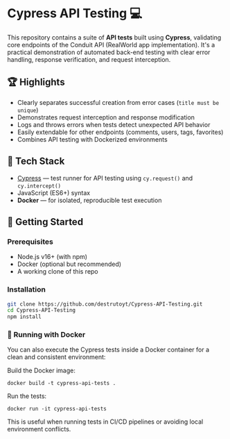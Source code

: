 # Cypress API Testing 💻

This repository contains a suite of **API tests** built using **Cypress**, validating core endpoints of the Conduit API (RealWorld app implementation). It's a practical demonstration of automated back-end testing with clear error handling, response verification, and request interception.

## 🏆 Highlights
- Clearly separates successful creation from error cases (`title must be unique`)
- Demonstrates request interception and response modification
- Logs and throws errors when tests detect unexpected API behavior
- Easily extendable for other endpoints (comments, users, tags, favorites)
- Combines API testing with Dockerized environments

## 🧰 Tech Stack

- [Cypress](https://www.cypress.io) — test runner for API testing using `cy.request()` and `cy.intercept()`
- JavaScript (ES6+) syntax
- **Docker** — for isolated, reproducible test execution


## 🚀 Getting Started


### Prerequisites

- Node.js v16+ (with npm)
- Docker (optional but recommended)
- A working clone of this repo

### Installation

```bash
git clone https://github.com/destrutoyt/Cypress-API-Testing.git
cd Cypress-API-Testing
npm install
```

### 🐳 Running with Docker
You can also execute the Cypress tests inside a Docker container for a clean and consistent environment:

Build the Docker image:
```
docker build -t cypress-api-tests .
```
Run the tests:
```
docker run -it cypress-api-tests
```

This is useful when running tests in CI/CD pipelines or avoiding local environment conflicts.
